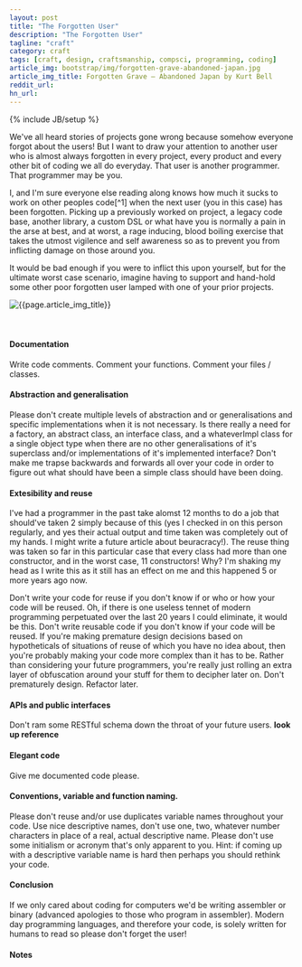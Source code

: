 ```yaml
---
layout: post
title: "The Forgotten User"
description: "The Forgotten User"
tagline: "craft"
category: craft
tags: [craft, design, craftsmanship, compsci, programming, coding]
article_img: bootstrap/img/forgotten-grave-abandoned-japan.jpg
article_img_title: Forgotten Grave – Abandoned Japan by Kurt Bell
reddit_url:
hn_url:
---
```

{% include JB/setup %}
<div class="intro">
<div class="intro-txt">
<p>
We've all heard stories of projects gone wrong because somehow everyone forgot about the users! But I want to draw your attention to another user who is almost always forgotten in every project, every product and every other bit of coding we all do everyday. That user is another programmer. That programmer may be you. 
</p>
<p>
I, and I'm sure everyone else reading along knows how much it sucks to work on other peoples code<span markdown="span">[^1]</span> when the next user (you in this case) has been forgotten. Picking up a previously worked on project, a legacy code base, another library, a custom DSL or what have you is normally a pain in the arse at best, and at worst, a rage inducing, blood boiling exercise that takes the utmost vigilence and self awareness so as to prevent you from inflicting damage on those around you.
</p>
<p>
It would be bad enough if you were to inflict this upon yourself, but for the ultimate worst case scenario, imagine having to support and hand-hold some other poor forgotten user lamped with one of your prior projects.
</p>
</div>
<div class="intro-img-border">
<div class="intro-img-bevel">
<div class="intro-img">
<img class="article-image" title="{{page.article_img_title}}" src="{{ASSET_PATH}}/{{page.article_img}}"/>
</div>
</div>
</div>
</div>
<br/>
<br/>

#### Documentation
Write code comments. Comment your functions. Comment your files / classes. 


#### Abstraction and generalisation
Please don't create multiple levels of abstraction and or generalisations and specific implementations when it is not necessary. Is there really a need for a factory, an abstract class, an interface class, and a whateverImpl class for a single object type when there are no other generalisations of it's superclass and/or implementations of it's implemented interface? Don't make me trapse backwards and forwards all over your code in order to figure out what should have been a simple class should have been doing.

#### Extesibility and reuse
I've had a programmer in the past take alomst 12 months to do a job that should've taken 2 simply because of this (yes I checked in on this person regularly, and yes their actual output and time taken was completely out of my hands. I might write a future article about beuracracy!). The reuse thing was taken so far in this particular case that every class had more than one constructor, and in the worst case, 11 constructors! Why? I'm shaking my head as I write this as it still has an effect on me and this happened 5 or more years ago now.

Don't write your code for reuse if you don't know if or who or how your code will be reused. Oh, if there is one useless tennet of modern programming perpetuated over the last 20 years I could eliminate, it would be this. Don't write reusable code if you don't know if your code will be reused. If you're making premature design decisions based on hypotheticals of situations of reuse of which you have no idea about, then you're probably making your code more complex than it has to be. Rather than considering your future programmers, you're really just rolling an extra layer of obfuscation around your stuff for them to decipher later on. Don't prematurely design. Refactor later.

#### APIs and public interfaces
Don't ram some RESTful schema down the throat of your future users. **look up reference** 


#### Elegant code
Give me documented code please.


#### Conventions, variable and function naming.
Please don't reuse and/or use duplicates variable names throughout your code. Use nice descriptive names, don't use one, two, whatever number characters in place of a real, actual descriptive name. Please don't use some initialism or acronym that's only apparent to you. Hint: if coming up with a descriptive variable name is hard then perhaps you should rethink your code.




#### Conclusion
If we only cared about coding for computers we'd be writing assembler or binary (advanced apologies to those who program in assembler). Modern day programming languages, and therefore your code, is solely written for humans to read so please don't forget the user! 



#### Notes
[^1]: Most of the time. Sometimes it's ok, sometimes it's easy, and, sometimes it's a pleasure. It is the pleasurable outcome I'm calling for here!